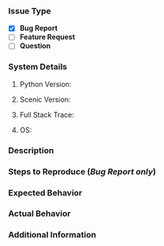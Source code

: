 ### Issue Type
- [x] **Bug Report**
- [ ] **Feature Request**
- [ ] **Question**

### System Details
1. Python Version: 
<!-- your python version (ie `python -v`) -->
2. Scenic Version: 
<!-- your scenic version (ie `scenic --version`) -->
3. Full Stack Trace: 
<!-- rerun your scenic command with -b (ie `scenic <your command> -b`) -->
4. OS: 
<!-- your operating system (ie linux, macOS, windows, etc) -->

### Description
<!-- A clear and concise description of the issue or feature request. -->

### Steps to Reproduce (***Bug Report only***)
<!-- Provide detailed steps to reproduce the issue. -->

### Expected Behavior
<!-- Describe what you expected to happen. -->

### Actual Behavior
<!-- Describe what actually happened. -->

### Additional Information
<!-- Any additional information, such as screenshots or error messages. -->